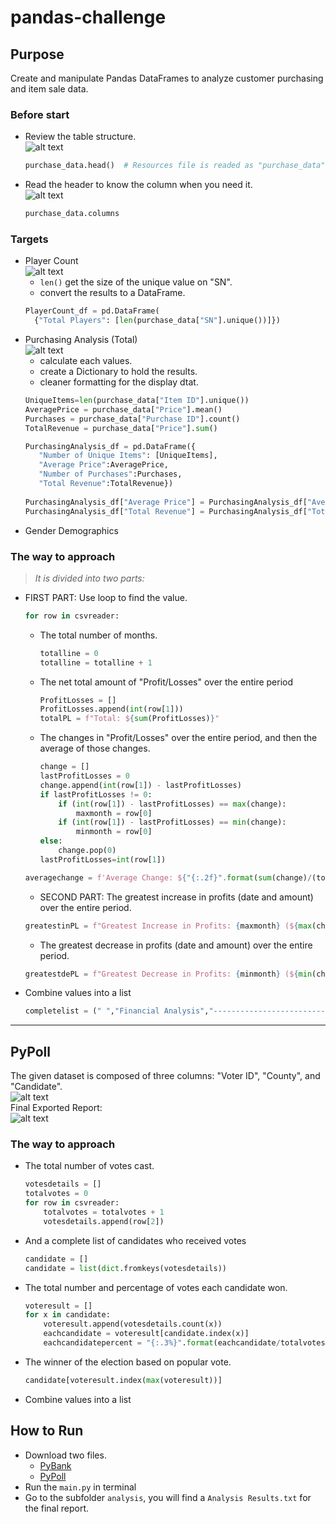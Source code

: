# pandas-challenge<br />
## Purpose<br />
Create and manipulate Pandas DataFrames to analyze customer purchasing and item sale data.<br />
### Before start
- Review the table structure.<br />
![alt text](https://github.com/Ash-Tao/pandas-challenge/blob/main/HeroesOfPymoli/Screen%20Shot/purchase_data.png)<br />
  ``` python
  purchase_data.head()  # Resources file is readed as "purchase_data"
  ``` 
- Read the header to know the column when you need it.<br />
  ![alt text](https://github.com/Ash-Tao/pandas-challenge/blob/main/HeroesOfPymoli/Screen%20Shot/Column%20Names.png)<br />
  ``` python
  purchase_data.columns
  ```

### Targets<br />
- Player Count<br />
![alt text](https://github.com/Ash-Tao/pandas-challenge/blob/main/HeroesOfPymoli/Screen%20Shot/Player%20Count.png)<br />
  - `len()` get the size of the unique value on "SN".<br />
  - convert the results to a DataFrame.<br />
  ``` python
  PlayerCount_df = pd.DataFrame(
    {"Total Players": [len(purchase_data["SN"].unique())]})
  ```
- Purchasing Analysis (Total)<br />
![alt text](https://github.com/Ash-Tao/pandas-challenge/blob/main/HeroesOfPymoli/Screen%20Shot/Purchasing%20Analysis%20(Total).png) 
  - calculate each values.<br />
  - create a Dictionary to hold the results.<br />
  - cleaner formatting for the display dtat.<br />
  ``` python
  UniqueItems=len(purchase_data["Item ID"].unique())
  AveragePrice = purchase_data["Price"].mean()
  Purchases = purchase_data["Purchase ID"].count()
  TotalRevenue = purchase_data["Price"].sum()
  
  PurchasingAnalysis_df = pd.DataFrame({
     "Number of Unique Items": [UniqueItems],
     "Average Price":AveragePrice,
     "Number of Purchases":Purchases,
     "Total Revenue":TotalRevenue})
     
  PurchasingAnalysis_df["Average Price"] = PurchasingAnalysis_df["Average Price"].map("${:,.2f}".format)
  PurchasingAnalysis_df["Total Revenue"] = PurchasingAnalysis_df["Total Revenue"].map("${:,.2f}".format)
  ```
- Gender Demographics
### The way to approach<br />
> *It is divided into two parts:*<br />
- FIRST PART: Use loop to find the value.<br />
  ``` python
  for row in csvreader:
  ```
  - The total number of months.<br />
    ``` python
    totalline = 0
    totalline = totalline + 1
    ```
  - The net total amount of "Profit/Losses" over the entire period<br />
    ``` Python
    ProfitLosses = []
    ProfitLosses.append(int(row[1]))
    totalPL = f"Total: ${sum(ProfitLosses)}"
    ```
  - The changes in "Profit/Losses" over the entire period, and then the average of those changes.<br />
    ``` Python
    change = []
    lastProfitLosses = 0
    change.append(int(row[1]) - lastProfitLosses)
    if lastProfitLosses != 0:
        if (int(row[1]) - lastProfitLosses) == max(change):
            maxmonth = row[0]
        if (int(row[1]) - lastProfitLosses) == min(change):
            minmonth = row[0]
    else:
        change.pop(0)
    lastProfitLosses=int(row[1])
    ```
  ``` Python
  averagechange = f'Average Change: ${"{:.2f}".format(sum(change)/(totalline-1))}'
  ```
  - SECOND PART: The greatest increase in profits (date and amount) over the entire period.<br />
  ``` Python
  greatestinPL = f"Greatest Increase in Profits: {maxmonth} (${max(change)})"
  ```
  - The greatest decrease in profits (date and amount) over the entire period.<br />
  ``` Python
  greatestdePL = f"Greatest Decrease in Profits: {minmonth} (${min(change)})"
  ```
- Combine values into a list<br />
  ``` Python
  completelist = (" ","Financial Analysis","-----------------------------------",totalmonths,totalPL,averagechange,greatestinPL,greatestdePL)
  ```
---

## PyPoll<br />
The given dataset is composed of three columns: "Voter ID", "County", and "Candidate".<br />
![alt text](https://github.com/Ash-Tao/python-challenge/blob/main/Image/PyPoll%20Resources%20Datasets%20.png)<br />
Final Exported Report: <br />
![alt text](https://github.com/Ash-Tao/python-challenge/blob/main/Image/Results%20for%20PyPoll.png)<br />
### The way to approach<br />
- The total number of votes cast.<br />
  ``` Python
  votesdetails = []
  totalvotes = 0
  for row in csvreader:
      totalvotes = totalvotes + 1
      votesdetails.append(row[2])   
    ```
- And a complete list of candidates who received votes<br />
  ``` python
  candidate = []
  candidate = list(dict.fromkeys(votesdetails))
  ```
- The total number and percentage of votes each candidate won.<br />
  ``` python
  voteresult = []
  for x in candidate:
      voteresult.append(votesdetails.count(x))
      eachcandidate = voteresult[candidate.index(x)]
      eachcandidatepercent = "{:.3%}".format(eachcandidate/totalvotes)
- The winner of the election based on popular vote.<br />
  ``` Python
  candidate[voteresult.index(max(voteresult))]
  ```
- Combine values into a list<br />

## How to Run<br />
- Download two files.<br />
  - [PyBank](https://github.com/Ash-Tao/python-challenge/tree/main/PyBank)<br />
  - [PyPoll](https://github.com/Ash-Tao/python-challenge/tree/main/PyPoll)<br />
- Run the `main.py` in terminal<br />
- Go to the subfolder `analysis`, you will find a `Analysis Results.txt` for the final report.<br />
